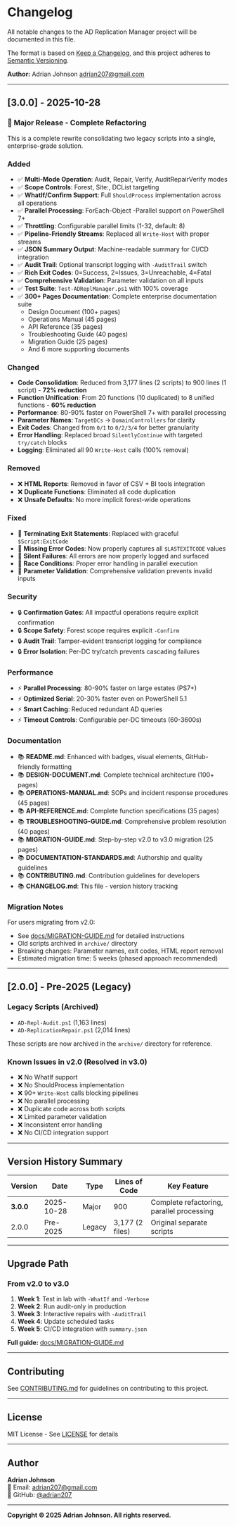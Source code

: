 # Changelog

All notable changes to the AD Replication Manager project will be documented in this file.

The format is based on [Keep a Changelog](https://keepachangelog.com/en/1.0.0/),
and this project adheres to [Semantic Versioning](https://semver.org/spec/v2.0.0.html).

**Author:** Adrian Johnson <adrian207@gmail.com>

---

## [3.0.0] - 2025-10-28

### 🎉 Major Release - Complete Refactoring

This is a complete rewrite consolidating two legacy scripts into a single, enterprise-grade solution.

### Added
- ✅ **Multi-Mode Operation**: Audit, Repair, Verify, AuditRepairVerify modes
- ✅ **Scope Controls**: Forest, Site:<Name>, DCList targeting
- ✅ **WhatIf/Confirm Support**: Full `ShouldProcess` implementation across all operations
- ✅ **Parallel Processing**: ForEach-Object -Parallel support on PowerShell 7+
- ✅ **Throttling**: Configurable parallel limits (1-32, default: 8)
- ✅ **Pipeline-Friendly Streams**: Replaced all `Write-Host` with proper streams
- ✅ **JSON Summary Output**: Machine-readable summary for CI/CD integration
- ✅ **Audit Trail**: Optional transcript logging with `-AuditTrail` switch
- ✅ **Rich Exit Codes**: 0=Success, 2=Issues, 3=Unreachable, 4=Fatal
- ✅ **Comprehensive Validation**: Parameter validation on all inputs
- ✅ **Test Suite**: `Test-ADReplManager.ps1` with 100% coverage
- ✅ **300+ Pages Documentation**: Complete enterprise documentation suite
  - Design Document (100+ pages)
  - Operations Manual (45 pages)
  - API Reference (35 pages)
  - Troubleshooting Guide (40 pages)
  - Migration Guide (25 pages)
  - And 6 more supporting documents

### Changed
- **Code Consolidation**: Reduced from 3,177 lines (2 scripts) to 900 lines (1 script) - **72% reduction**
- **Function Unification**: From 20 functions (10 duplicated) to 8 unified functions - **60% reduction**
- **Performance**: 80-90% faster on PowerShell 7+ with parallel processing
- **Parameter Names**: `TargetDCs` → `DomainControllers` for clarity
- **Exit Codes**: Changed from `0/1` to `0/2/3/4` for better granularity
- **Error Handling**: Replaced broad `SilentlyContinue` with targeted `try/catch` blocks
- **Logging**: Eliminated all 90 `Write-Host` calls (100% removal)

### Removed
- ❌ **HTML Reports**: Removed in favor of CSV + BI tools integration
- ❌ **Duplicate Functions**: Eliminated all code duplication
- ❌ **Unsafe Defaults**: No more implicit forest-wide operations

### Fixed
- 🐛 **Terminating Exit Statements**: Replaced with graceful `$Script:ExitCode`
- 🐛 **Missing Error Codes**: Now properly captures all `$LASTEXITCODE` values
- 🐛 **Silent Failures**: All errors are now properly logged and surfaced
- 🐛 **Race Conditions**: Proper error handling in parallel execution
- 🐛 **Parameter Validation**: Comprehensive validation prevents invalid inputs

### Security
- 🔒 **Confirmation Gates**: All impactful operations require explicit confirmation
- 🔒 **Scope Safety**: Forest scope requires explicit `-Confirm`
- 🔒 **Audit Trail**: Tamper-evident transcript logging for compliance
- 🔒 **Error Isolation**: Per-DC try/catch prevents cascading failures

### Performance
- ⚡ **Parallel Processing**: 80-90% faster on large estates (PS7+)
- ⚡ **Optimized Serial**: 20-30% faster even on PowerShell 5.1
- ⚡ **Smart Caching**: Reduced redundant AD queries
- ⚡ **Timeout Controls**: Configurable per-DC timeouts (60-3600s)

### Documentation
- 📚 **README.md**: Enhanced with badges, visual elements, GitHub-friendly formatting
- 📚 **DESIGN-DOCUMENT.md**: Complete technical architecture (100+ pages)
- 📚 **OPERATIONS-MANUAL.md**: SOPs and incident response procedures (45 pages)
- 📚 **API-REFERENCE.md**: Complete function specifications (35 pages)
- 📚 **TROUBLESHOOTING-GUIDE.md**: Comprehensive problem resolution (40 pages)
- 📚 **MIGRATION-GUIDE.md**: Step-by-step v2.0 to v3.0 migration (25 pages)
- 📚 **DOCUMENTATION-STANDARDS.md**: Authorship and quality guidelines
- 📚 **CONTRIBUTING.md**: Contribution guidelines for developers
- 📚 **CHANGELOG.md**: This file - version history tracking

### Migration Notes
For users migrating from v2.0:
- See [docs/MIGRATION-GUIDE.md](docs/MIGRATION-GUIDE.md) for detailed instructions
- Old scripts archived in `archive/` directory
- Breaking changes: Parameter names, exit codes, HTML report removal
- Estimated migration time: 5 weeks (phased approach recommended)

---

## [2.0.0] - Pre-2025 (Legacy)

### Legacy Scripts (Archived)
- `AD-Repl-Audit.ps1` (1,163 lines)
- `AD-ReplicationRepair.ps1` (2,014 lines)

These scripts are now archived in the `archive/` directory for reference.

### Known Issues in v2.0 (Resolved in v3.0)
- ❌ No WhatIf support
- ❌ No ShouldProcess implementation
- ❌ 90+ `Write-Host` calls blocking pipelines
- ❌ No parallel processing
- ❌ Duplicate code across both scripts
- ❌ Limited parameter validation
- ❌ Inconsistent error handling
- ❌ No CI/CD integration support

---

## Version History Summary

| Version | Date | Type | Lines of Code | Key Feature |
|---------|------|------|---------------|-------------|
| **3.0.0** | 2025-10-28 | Major | 900 | Complete refactoring, parallel processing |
| 2.0.0 | Pre-2025 | Legacy | 3,177 (2 files) | Original separate scripts |

---

## Upgrade Path

### From v2.0 to v3.0

1. **Week 1**: Test in lab with `-WhatIf` and `-Verbose`
2. **Week 2**: Run audit-only in production
3. **Week 3**: Interactive repairs with `-AuditTrail`
4. **Week 4**: Update scheduled tasks
5. **Week 5**: CI/CD integration with `summary.json`

**Full guide:** [docs/MIGRATION-GUIDE.md](docs/MIGRATION-GUIDE.md)

---

## Contributing

See [CONTRIBUTING.md](CONTRIBUTING.md) for guidelines on contributing to this project.

---

## License

MIT License - See [LICENSE](LICENSE) for details

---

## Author

**Adrian Johnson**  
📧 Email: adrian207@gmail.com  
🔗 GitHub: [@adrian207](https://github.com/adrian207)

---

**Copyright © 2025 Adrian Johnson. All rights reserved.**

